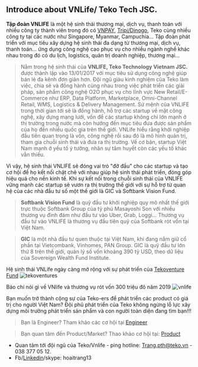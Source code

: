 ## Introduce about VNLife/ Teko Tech JSC.

**Tập đoàn VNLIFE** là một hệ sinh thái thương mại, dịch vụ, thanh toán với nhiều công ty thành viên trong đó có [VNPAY](https://vnpay.vn/), [Tripi/Dinogo](https://www.tripi.vn/), Teko cùng nhiều công ty tại các nước như Singapore, Myanmar, Campuchia… Tập đoàn phát triển với mục tiêu xây dựng hệ sinh thái đa dạng từ thương mại, dịch vụ, thanh toán… ứng dụng công nghệ cao phục vụ cho nhiều ngành nghề khác nhau trong đó có du lịch, logistics, quản trị doanh nghiệp, thương mại…

> Nằm trong hệ sinh thái của **VNLIFE, Teko Technology Vietnam JSC.** được thành lập vào 13/01/2017 với mục tiêu sử dụng công nghệ giúp bán lẻ đa kênh đơn giản hơn. Đội ngũ giàu kinh nghiệm của Teko làm việc, chia sẻ và đồng hành cùng nhau trong việc phát triển các giải pháp, sản phẩm công nghệ O2O phục vụ cho lĩnh vực New Retail/E-Commerce như ERP, Data Platform, Marketplace, Omni-Channel Retail, WMS, Logistics & Delivery Management.
Sứ mệnh của VNLIFE trong thời gian tới sẽ là đồng hành, hỗ trợ các startup về mặt công nghệ, xây dựng mạng lưới, vốn để các startup không chỉ lớn mạnh ở thị trường trong nước mà còn hướng đến mục tiêu đưa được sản phẩm của họ đến nhiều quốc gia trên thế giới.
VNLife hiểu rằng khởi nghiệp đầu tiên quan trọng là vốn, công nghệ rồi sau đó là mô hình quản trị, tham gia chuỗi sinh thái và đưa ra thị trường. Về cơ bản, startup Việt Nam mạnh ở yếu tố ý tưởng, nhân sự tâm huyết còn các yếu tố khác vẫn thiếu.

Vì vậy, hệ sinh thái VNLIFE sẽ đóng vai trò "đỡ đầu" cho các startup và tạo cơ hội để họ kết nối chặt chẽ với nhau giúp hệ sinh thái phát triển, đóng góp hiệu quả cho nền kinh tế. Khi sự kết nối trong chuỗi sinh thái của VNLIFE vững mạnh các startup sẽ vươn ra thị trường thế giới với sự hỗ trợ từ quan hệ của các nhà đầu tư số một thế giới là GIC và Softbank Vision Fund.

> **Softbank Vision Fund** là quỹ đầu tư khởi nghiệp quy mô nhất thế giới trực thuộc Softbank Group của tỷ phú Masayoshi Son với nhiều thương vụ đình đám như đầu tư vào Uber, Grab, Loggi… Thương vụ đầu tư vào VNLIFE là thương vụ đầu tiên quỹ của Softbank rót vốn tại Việt Nam.

> **GIC** là một nhà đầu tư quen thuộc tại Việt Nam, khi đang nắm giữ cổ phần tại Vietcombank, Vinhomes, PAN Group. GIC là quỹ đầu tư lớn thứ 8 trên thế giới, quản lý số vốn khoảng 390 tỷ USD, theo dữ liệu của Sovereign Wealth Fund Institute.

Hệ sinh thái VNLife ngày càng mở rộng với sự phát triển của [Tekoventure Fund](https://tekoventures.vn/)
![tekoventures](https://lh3.googleusercontent.com/iKjQ4rk5qSz3joxObAUXenRiXHceAKNPePvYSfdtDvdK3fXNiPR8EqGeSCYUJAdZJPHQ7CTXmVBF44Ko0vAsG15VvAu516M1NFu6iOnTfO5unu5rV8oZ_N1MSzD1jh-G2dNsKYJ-H-wf64pBL3ixcYj6U3rpBkZMvtfpGNiBwB7CvOBonbZXSFgJ2nyrbHzZULdwVuX_pnYA1Zipw-SLYQlNCYxllhM7C-KwW5VJWJ-OAxXHQ_WaN8U8HL89M9buMrXZgI9sfSmhu02gL8_jxK4lEDI9f7vdj_ja-_DwnvaIxY1NERCp5-XDHHvQHe5GVnR-ElEDb86ZyF5liT5VFY2Lyl90YkJFXF2jSW6xSv4bur-5P9eq5UddVsKQUTH9OC1T6CN9NfnWk-TjjEveqktvEUdQlf5_fframxlbrlTg9Wfc-x91tnOALi3LDs0QXBcPc5gjOrnXOyXUb7nn--h5n8iDmu6ixHiHYV9QrJwQ-_bOzYdvuXjVMQUxAaniwC0ogwBPFE7VI-uMHi6jkJ8wjQwMOtO-g5Wz0v9FMgtAKbbsNrS6Uf_Bn7qXNgjzKQMwWMFUzjDH6uegXp_9CjcwGvleg4LAYDgdX_btDkagOp1BdS2xiUGubqxBC07LfjVuluRVHQPHyWVeBAHLQ7PrBXXI_uPGaWpnupfw0oSH5fU3_h-07GI=w947-h858-no)

Báo chí nói gì về VNlife và thương vụ rót vốn 300 triệu đô năm 2019
![vnlife](https://photos.google.com/photo/AF1QipM_S3jzWiFWK8jPDHbkUxN1HzMRYw7oevbKTZUb)

Bạn muốn trở thành cộng sự của Teko-ers để phát triển các product có giá trị cho người Việt Nam? Đội phũ phát triển của Teko không ngừng lỗ lực xây dựng môi trường phát triển sản phẩm và con người toàn diện đang tìm bạn!!!
> Bạn là Engineer? Tham khảo các cơ hội tại [Engineer](https://github.com/hoaitrang13/VNLife-Teko-Tech-JSC.-Opportunities/tree/master/Engineer)

> Bạn quan tâm đến Product/Market? Thao khảo cơ hội tại: [Product](https://github.com/hoaitrang13/VNLife-Teko-Tech-JSC.-Opportunities/tree/master/Product)

* Quan tâm tới đội ngũ của Teko/Vnlife - ping hotline: Trang.pth@teko.vn - 038 377 05 12.
* Fb/[Linkedin](https://www.linkedin.com/in/hoaitrang13/)/skype: hoaitrang13
